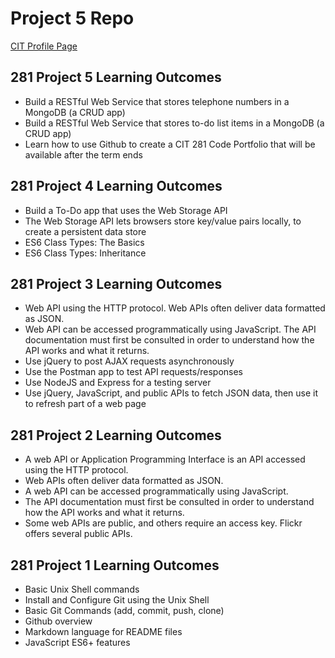 # Project 5 Repo

[CIT Profile Page](https://amoraesd.github.io/)

## 281 Project 5 Learning Outcomes

- Build a RESTful Web Service that stores telephone numbers in a MongoDB (a CRUD app)
- Build a RESTful Web Service that stores to-do list items in a MongoDB (a CRUD app)
- Learn how to use Github to create a CIT 281 Code Portfolio that will be available after the term ends

## 281 Project 4 Learning Outcomes

- Build a To-Do app that uses the Web Storage API
- The Web Storage API lets browsers store key/value pairs locally, to create a persistent data store
- ES6 Class Types: The Basics
- ES6 Class Types: Inheritance

## 281 Project 3 Learning Outcomes

-   Web API using the HTTP protocol. Web APIs often deliver data
    formatted as JSON.
-   Web API can be accessed programmatically using JavaScript. The API documentation must first be consulted in order to
    understand how the API works and what it returns.
-   Use jQuery to post AJAX requests asynchronously
-   Use the Postman app to test API requests/responses
-   Use NodeJS and Express for a testing server
-   Use jQuery, JavaScript, and public APIs to fetch JSON data, then use it to refresh part of a web page

## 281 Project 2 Learning Outcomes

-   A web API or Application Programming Interface is an API
    accessed using the HTTP protocol.
-   Web APIs often deliver data formatted as JSON.
-   A web API can be accessed programmatically using JavaScript.
-   The API documentation must first be consulted in order to
    understand how the API works and what it returns.
-   Some web APIs are public, and others require an access key.
    Flickr offers several public APIs.

## 281 Project 1 Learning Outcomes

-   Basic Unix Shell commands
-   Install and Configure Git using the Unix Shell
-   Basic Git Commands (add, commit, push, clone)
-   Github overview
-   Markdown language for README files
-   JavaScript ES6+ features
